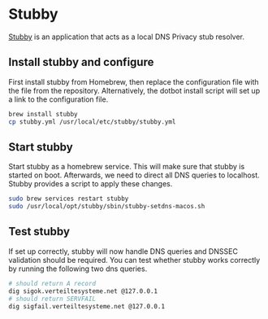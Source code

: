 # Stubby
[Stubby](https://github.com/getdnsapi/stubby) is an application that acts as a local DNS Privacy stub resolver.

## Install stubby and configure
First install stubby from Homebrew, then replace the configuration file with the file from the repository. Alternatively, the dotbot install script will set up a link to the configuration file.
```sh
brew install stubby
cp stubby.yml /usr/local/etc/stubby/stubby.yml
```

## Start stubby
Start stubby as a homebrew service. This will make sure that stubby is started on boot. Afterwards, we need to direct all DNS queries to localhost. Stubby provides a script to apply these changes.
```zsh
sudo brew services restart stubby
sudo /usr/local/opt/stubby/sbin/stubby-setdns-macos.sh
```

## Test stubby
If set up correctly, stubby will now handle DNS queries and DNSSEC validation should be required. You can test whether stubby works correctly by running the following two dns queries.
```sh
# should return A record
dig sigok.verteiltesysteme.net @127.0.0.1
# should return SERVFAIL
dig sigfail.verteiltesysteme.net @127.0.0.1
```
